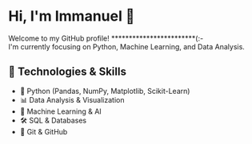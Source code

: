 # Hi, I'm Immanuel 👋
Welcome to my GitHub profile! ************************(:-  
I'm currently focusing on Python, Machine Learning, and Data Analysis.  
 


## 🔧 Technologies & Skills
- 🐍 Python (Pandas, NumPy, Matplotlib, Scikit-Learn)
- 📊 Data Analysis & Visualization
- 🤖 Machine Learning & AI
- 🛠 SQL & Databases
- 🔗 Git & GitHub  
